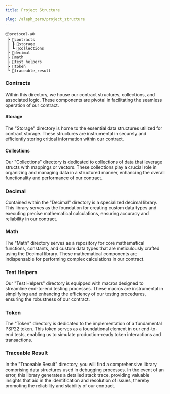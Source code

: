 ```yaml
---
title: Project Structure

slug: /aleph_zero/project_structure
---
```


```
📦protocol-a0
 ┣ 📂contracts
 ┃ ┣ 📜storage
 ┃ ┗ 📜collections
 ┣ 📂decimal
 ┣ 📂math
 ┣ 📂test_helpers
 ┣ 📂token
 ┗ 📂traceable_result
```
### Contracts
Within this directory, we house our contract structures, collections, and associated logic. These components are pivotal in facilitating the seamless operation of our contract.

#### Storage
The "Storage" directory is home to the essential data structures utilized for contract storage. These structures are instrumental in securely and efficiently storing critical information within our contract.

#### Collections
Our "Collections" directory is dedicated to collections of data that leverage structs with mappings or vectors. These collections play a crucial role in organizing and managing data in a structured manner, enhancing the overall functionality and performance of our contract.

### Decimal
Contained within the "Decimal" directory is a specialized decimal library. This library serves as the foundation for creating custom data types and executing precise mathematical calculations, ensuring accuracy and reliability in our contract.

### Math
The "Math" directory serves as a repository for core mathematical functions, constants, and custom data types that are meticulously crafted using the Decimal library. These mathematical components are indispensable for performing complex calculations in our contract.

### Test Helpers
Our "Test Helpers" directory is equipped with macros designed to streamline end-to-end testing processes. These macros are instrumental in simplifying and enhancing the efficiency of our testing procedures, ensuring the robustness of our contract.

### Token
The "Token" directory is dedicated to the implementation of a fundamental PSP22 token. This token serves as a foundational element in our end-to-end tests, enabling us to simulate production-ready token interactions and transactions.

### Traceable Result
In the "Traceable Result" directory, you will find a comprehensive library comprising data structures used in debugging processes. In the event of an error, this library generates a detailed stack trace, providing valuable insights that aid in the identification and resolution of issues, thereby promoting the reliability and stability of our contract.
